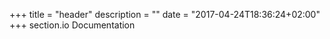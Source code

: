 +++
title = "header"
description = ""
date = "2017-04-24T18:36:24+02:00"
+++
section.io Documentation 